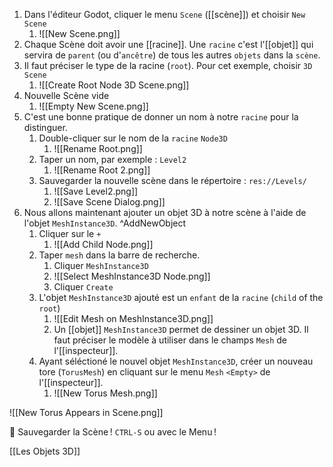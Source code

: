 1. Dans l'éditeur Godot, cliquer le menu `Scene` ([[scène]]) et choisir `New Scene`
	1. ![[New Scene.png]]
2. Chaque Scène doit avoir une [[racine]]. Une `racine` c'est l'[[objet]] qui servira de `parent` (ou d'`ancêtre`) de tous les autres `objets` dans la `scène`.
4. Il faut préciser le type de la racine (`root`). Pour cet exemple, choisir `3D Scene`
	1. ![[Create Root Node 3D Scene.png]]
5. Nouvelle Scène vide
	1. ![[Empty New Scene.png]]
6. C'est une bonne pratique de donner un nom à notre `racine` pour la distinguer.
	1. Double-cliquer sur le nom de la `racine` `Node3D`
		1. ![[Rename Root.png]]
	2. Taper un nom, par exemple : `Level2`
		1. ![[Rename Root 2.png]]
	3. Sauvegarder la nouvelle scène dans le répertoire : `res://Levels/`
		1. ![[Save Level2.png]]
		2. ![[Save Scene Dialog.png]]
7. Nous allons maintenant ajouter un objet 3D à notre scène à l'aide de l'objet `MeshInstance3D`. ^AddNewObject
	1. Cliquer sur le `+` 
		1. ![[Add Child Node.png]]
	2. Taper `mesh` dans la barre de recherche.
		1. Cliquer `MeshInstance3D`
		2. ![[Select MeshInstance3D Node.png]]
		3. Cliquer `Create`
	3. L'objet `MeshInstance3D` ajouté est un `enfant` de la `racine` (`child` of the `root`)
		1. ![[Edit Mesh on MeshInstance3D.png]]
		2. Un [[objet]] `MeshInstance3D` permet de dessiner un objet 3D. Il faut préciser le modèle à utiliser dans le champs `Mesh` de l'[[inspecteur]].
	4. Ayant séléctioné le nouvel objet `MeshInstance3D`, créer un nouveau tore (`TorusMesh`) en cliquant sur le menu `Mesh` `<Empty>` de l'[[inspecteur]].
		1. ![[New Torus Mesh.png]]

![[New Torus Appears in Scene.png]]

💾 Sauvegarder la Scène ! `CTRL-S` ou avec le Menu ! 

[[Les Objets 3D]]

